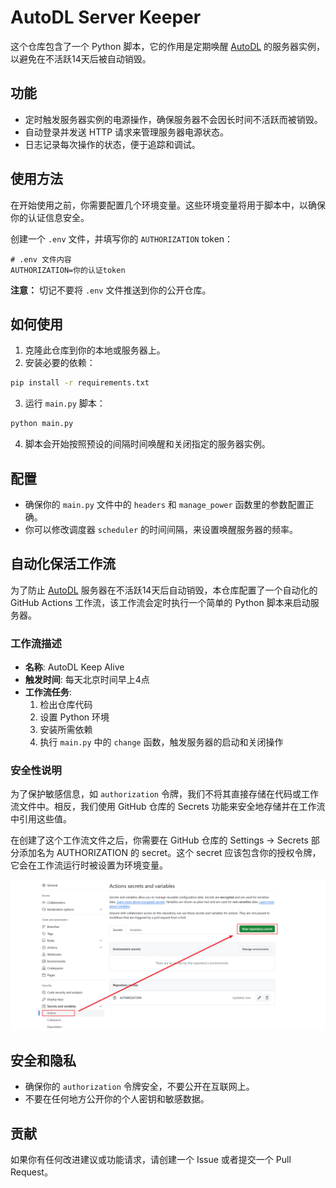 # AutoDL Server Keeper

这个仓库包含了一个 Python 脚本，它的作用是定期唤醒 [AutoDL](https://www.autodl.com/) 的服务器实例，以避免在不活跃14天后被自动销毁。

## 功能

- 定时触发服务器实例的电源操作，确保服务器不会因长时间不活跃而被销毁。
- 自动登录并发送 HTTP 请求来管理服务器电源状态。
- 日志记录每次操作的状态，便于追踪和调试。

## 使用方法

在开始使用之前，你需要配置几个环境变量。这些环境变量将用于脚本中，以确保你的认证信息安全。

创建一个 `.env` 文件，并填写你的 `AUTHORIZATION` token：

```plaintext
# .env 文件内容
AUTHORIZATION=你的认证token
```

**注意：** 切记不要将 `.env` 文件推送到你的公开仓库。

## 如何使用

1. 克隆此仓库到你的本地或服务器上。
2. 安装必要的依赖：

```bash
pip install -r requirements.txt
```


3. 运行 `main.py` 脚本：

```bash
python main.py
```

4. 脚本会开始按照预设的间隔时间唤醒和关闭指定的服务器实例。

## 配置

- 确保你的 `main.py` 文件中的 `headers` 和 `manage_power` 函数里的参数配置正确。
- 你可以修改调度器 `scheduler` 的时间间隔，来设置唤醒服务器的频率。


## 自动化保活工作流

为了防止 [AutoDL](https://www.autodl.com/) 服务器在不活跃14天后自动销毁，本仓库配置了一个自动化的 GitHub Actions 工作流，该工作流会定时执行一个简单的 Python 脚本来启动服务器。

### 工作流描述

- **名称**: AutoDL Keep Alive
- **触发时间**: 每天北京时间早上4点
- **工作流任务**:
  1. 检出仓库代码
  2. 设置 Python 环境
  3. 安装所需依赖
  4. 执行 `main.py` 中的 `change` 函数，触发服务器的启动和关闭操作

### 安全性说明

为了保护敏感信息，如 `authorization` 令牌，我们不将其直接存储在代码或工作流文件中。相反，我们使用 GitHub 仓库的 Secrets 功能来安全地存储并在工作流中引用这些值。

在创建了这个工作流文件之后，你需要在 GitHub 仓库的 Settings -> Secrets 部分添加名为 AUTHORIZATION 的 secret。这个 secret 应该包含你的授权令牌，它会在工作流运行时被设置为环境变量。

![](https://raw.githubusercontent.com/glwhappen/images/main/img/202311081933806.png)

## 安全和隐私

- 确保你的 `authorization` 令牌安全，不要公开在互联网上。
- 不要在任何地方公开你的个人密钥和敏感数据。

## 贡献

如果你有任何改进建议或功能请求，请创建一个 Issue 或者提交一个 Pull Request。
